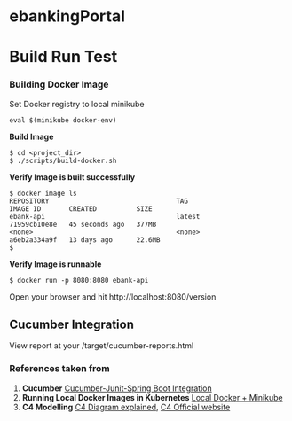 # ebankingPortal





# Build Run Test

### Building Docker Image 

Set Docker registry to local minikube
```shell
eval $(minikube docker-env)
```

**Build Image**
```shell
$ cd <project_dir>
$ ./scripts/build-docker.sh
```

**Verify Image is built successfully**

```shell
$ docker image ls
REPOSITORY                                TAG                       IMAGE ID       CREATED          SIZE
ebank-api                                 latest                    71959cb10e8e   45 seconds ago   377MB
<none>                                    <none>                    a6eb2a334a9f   13 days ago      22.6MB
$
```

**Verify Image is runnable**
```shell
$ docker run -p 8080:8080 ebank-api
```
Open your browser and hit http://localhost:8080/version

## Cucumber Integration
View report at your 
<Project directory>/target/cucumber-reports.html 



### References taken from
1. **Cucumber** [Cucumber-Junit-Spring Boot Integration](https://sergiomartinrubio.com/articles/cucumber-a-bdd-framework-for-java-and-spring/)
2. **Running Local Docker Images in Kubernetes**  [Local Docker + Minikube](https://dzone.com/articles/running-local-docker-images-in-kubernetes-1)
3. **C4 Modelling** [C4 Diagram explained](https://youtu.be/x2-rSnhpw0g), [C4 Official website](https://c4model.com) 